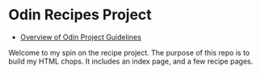 # Odin Recipes Project

* [Overview of Odin Project Guidelines](https://www.theodinproject.com/lessons/foundations-recipes)
  
Welcome to my spin on the recipe project. The purpose of this repo is to build my HTML chops. It includes an index page, and a few recipe pages. 





